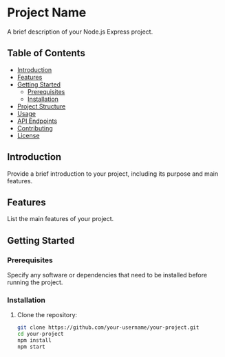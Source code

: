 # Project Name

A brief description of your Node.js Express project.

## Table of Contents

- [Introduction](#introduction)
- [Features](#features)
- [Getting Started](#getting-started)
  - [Prerequisites](#prerequisites)
  - [Installation](#installation)
- [Project Structure](#project-structure)
- [Usage](#usage)
- [API Endpoints](#api-endpoints)
- [Contributing](#contributing)
- [License](#license)

## Introduction

Provide a brief introduction to your project, including its purpose and main features.

## Features

List the main features of your project.

## Getting Started

### Prerequisites

Specify any software or dependencies that need to be installed before running the project.

### Installation

1. Clone the repository:

   ```bash
   git clone https://github.com/your-username/your-project.git
   cd your-project
   npm install
   npm start

